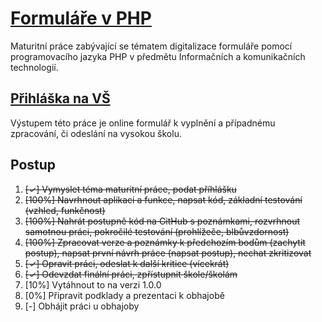 [Formuláře v PHP](https://raw.github.com/dvorapa/Formulare-v-PHP/master/prace/2014_8.O_Dvořák_Pavel.docx)
===============

Maturitní práce zabývající se tématem digitalizace formuláře pomocí programovacího jazyka PHP v předmětu Informačních a komunikačních technologií.

[Přihláška na VŠ](http://prihlaskanavs.8u.cz/)
---------------

Výstupem této práce je online formulář k vyplnění a případnému zpracování, či odeslání na vysokou školu.

Postup
------

1. ~~[✓] Vymyslet téma maturitní práce, podat příhlášku~~
2. ~~[100%] Navrhnout aplikaci a funkce, napsat kód, základní testování (vzhled, funkčnost)~~
3. ~~[100%] Nahrát postupně kód na GitHub s poznámkami, rozvrhnout samotnou práci, pokročilé testování (prohlížeče, blbůvzdornost)~~
4. ~~[100%] Zpracovat verze a poznámky k předchozím bodům (zachytit postup), napsat první návrh práce (napsat postup), nechat zkritizovat~~
5. ~~[✓] Opravit práci, odeslat k další kritice (vícekrát)~~
6. ~~[✓] Odevzdat finální práci, zpřístupnit škole/školám~~
7. [10%] Vytáhnout to na verzi 1.0.0
8. [0%] Připravit podklady a prezentaci k obhajobě
9. [-] Obhájit práci u obhajoby